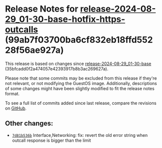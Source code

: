 Release Notes for [**release\-2024\-08\-29\_01\-30\-base\-hotfix\-https\-outcalls**](https://github.com/dfinity/ic/tree/release-2024-08-29_01-30-base-hotfix-https-outcalls) (99ab7f03700ba6cf832eb18ffd55228f56ae927a)
=======================================================================================================================================================================================================================

This release is based on changes since [release\-2024\-08\-29\_01\-30\-base](https://dashboard.internetcomputer.org/release/35bfcadd0f2a474057e42393917b8b3ac269627a) (35bfcadd0f2a474057e42393917b8b3ac269627a).

Please note that some commits may be excluded from this release if they're not relevant, or not modifying the GuestOS image. Additionally, descriptions of some changes might have been slightly modified to fit the release notes format.

To see a full list of commits added since last release, compare the revisions on [GitHub](https://github.com/dfinity/ic/compare/release-2024-08-29_01-30-base...release-2024-08-29_01-30-base-hotfix-https-outcalls).

Other changes:
--------------

* [`7d81b536b`](https://github.com/dfinity/ic/commit/7d81b536b) Interface,Networking: fix: revert the old error string when outcall response is bigger than the limit
